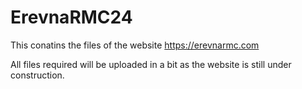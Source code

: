 # ErevnaRMC24
This conatins the files of the website https://erevnarmc.com

All files required will be uploaded in a bit as the website is still under construction.
